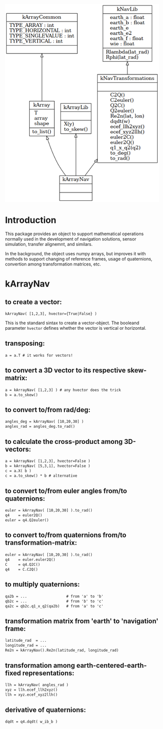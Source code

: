![classes.png](classes.png?raw=true "UML generated by pyreverse")

# Introduction
This package provides an object to support mathematical operations normally used in
the development of navigation solutions, sensor simulation, transfer alignemnt, and
similars.

In the background, the object uses numpy arrays, but improves it with methods to support
changing of reference frames, usage of quaternions, convertion among transformation 
matrices, etc.

# kArrayNav

## to create a vector:
```
kArrayNav( [1,2,3], hvector={True|False} )
```
This is the standard sintax to create a vector-object. The booleand parameter `hvector` defines whether the vector is
vertical or horizontal.

## transposing:
```
a = a.T # it works for vectors!
```

## to convert a 3D vector to its respective skew-matrix:
```
a = kArrayNav( [1,2,3] ) # any hvector does the trick
b = a.to_skew()
```

## to convert to/from rad/deg:
```
angles_deg = kArrayNav( [10,20,30] )
angles_rad = angles_deg.to_rad()
```

## to calculate the cross-product among 3D-vectors:
```
a = kArrayNav( [1,2,3], hvector=False )
b = kArrayNav( [5,3,1], hvector=False )
c = a.X( b )
c = a.to_skew() * b # alternative
```

## to convert to/from euler angles from/to quaternions:
```
euler = kArrayNav( [10,20,30] ).to_rad()
q4    = euler2Q()
euler = q4.Q2euler()
```

## to convert to/from quaternions from/to transformation-matrix:
```
euler = kArrayNav( [10,20,30] ).to_rad()
q4    = euler.euler2Q()
C     = q4.Q2C()
q4    = C.C2Q()
```

## to multiply quaternions:
```
qa2b = ...                  # from 'a' to 'b'
qb2c = ...                  # from 'b' to 'c'
qa2c = qb2c.q1_x_q2(qa2b)   # from 'a' to 'c'
```

## transformation matrix from 'earth' to 'navigation' frame:
```
latitude_rad  = ...
longitude_rad = ...
Re2n = kArrayNav().Re2n(latitude_rad, longitude_rad)
```

## transformation among earth-centered-earth-fixed representations:
```
llh = kArrayNav( angles_rad )
xyz = llh.ecef_llh2xyz()
llh = xyz.ecef_xyz2llh()
```

## derivative of quaternions:
```
dqdt = q4.dqdt( w_ib_b )
```

